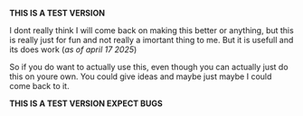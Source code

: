 **THIS IS A TEST VERSION**

I dont really think I will come back on making this better or anything,
but this is really just for fun and not really a imortant thing to me.
But it is usefull and its does work (_as of april 17 2025_)

So if you do want to actually use this,
even though you can actually just do this
on youre own. You could give ideas and maybe just maybe
I could come back to it.

**THIS IS A TEST VERSION EXPECT BUGS**


